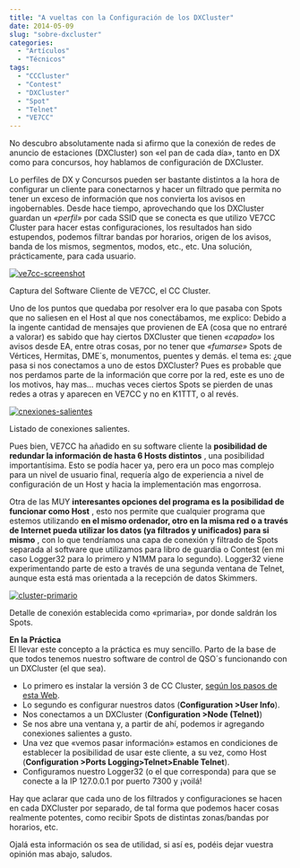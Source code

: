 ```yaml
---
title: "A vueltas con la Configuración de los DXCluster"
date: 2014-05-09
slug: "sobre-dxcluster"
categories:
  - "Artículos"
  - "Técnicos"
tags:
  - "CCCluster"
  - "Contest"
  - "DXCluster"
  - "Spot"
  - "Telnet"
  - "VE7CC"
---
```


No descubro absolutamente nada si afirmo que la conexión de redes de anuncio de estaciones (DXCluster) son «el pan de cada día», tanto en DX como para concursos, hoy hablamos de configuración de DXCluster.

Lo perfiles de DX y Concursos pueden ser bastante distintos a la hora de configurar un cliente para conectarnos y hacer un filtrado que permita no tener un exceso de información que nos convierta los avisos en ingobernables. Desde hace tiempo, aprovechando que los DXCluster guardan un _«perfil»_ por cada SSID que se conecta es que utilizo VE7CC Cluster para hacer estas configuraciones, los resultados han sido estupendos, podemos filtrar bandas por horarios, origen de los avisos, banda de los mismos, segmentos, modos, etc., etc. Una solución, prácticamente, para cada usuario.

[![ve7cc-screenshot](http://www.eb1tr.info/wp-content/uploads/2014/05/ve7cc-screenshot-1024x819.jpg)](http://www.eb1tr.info/wp-content/uploads/2014/05/ve7cc-screenshot.jpg)

Captura del Software Cliente de VE7CC, el CC Cluster.

Uno de los puntos que quedaba por resolver era lo que pasaba con Spots que no saliesen en el Host al que nos conectábamos, me explico: Debido a la ingente cantidad de mensajes que provienen de EA (cosa que no entraré a valorar) es sabido que hay ciertos DXCluster que tienen _«capado»_ los avisos desde EA, entre otras cosas, por no tener que _«fumarse»_ Spots de Vértices, Hermitas, DME´s, monumentos, puentes y demás. el tema es: ¿que pasa si nos conectamos a uno de estos DXCluster? Pues es probable que nos perdamos parte de la información que corre por la red, este es uno de los motivos, hay mas… muchas veces ciertos Spots se pierden de unas redes a otras y aparecen en VE7CC y no en K1TTT, o al revés.

[![cnexiones-salientes](http://www.eb1tr.info/wp-content/uploads/2014/05/cnexiones-salientes.jpg)](http://www.eb1tr.info/wp-content/uploads/2014/05/cnexiones-salientes.jpg)

Listado de conexiones salientes.

Pues bien, VE7CC ha añadido en su software cliente la **posibilidad de redundar la información de hasta 6 Hosts distintos** , una posibilidad importantísima. Esto se podía hacer ya, pero era un poco mas complejo para un nivel de usuario final, requería algo de experiencia a nivel de configuración de un Host y hacia la implementación mas engorrosa.

Otra de las MUY **interesantes opciones del programa es la posibilidad de funcionar como Host** , esto nos permite que cualquier programa que estemos utilizando **en el mismo ordenador, otro en la misma red o a través de Internet pueda utilizar los datos (ya filtrados y unificados) para si mismo** , con lo que tendríamos una capa de conexión y filtrado de Spots separada al software que utilizamos para libro de guardia o Contest (en mi caso Logger32 para lo primero y N1MM para lo segundo). Logger32 viene experimentando parte de esto a través de una segunda ventana de Telnet, aunque esta está mas orientada a la recepción de datos Skimmers.

[![cluster-primario](http://www.eb1tr.info/wp-content/uploads/2014/05/cluster-primario.jpg)](http://www.eb1tr.info/wp-content/uploads/2014/05/cluster-primario.jpg)

Detalle de conexión establecida como «primaria», por donde saldrán los Spots.

**En la Práctica**  
El llevar este concepto a la práctica es muy sencillo. Parto de la base de que todos tenemos nuestro software de control de QSO´s funcionando con un DXCluster (el que sea).

  * Lo primero es instalar la versión 3 de CC Cluster, [según los pasos de esta Web](http://www.bcdxc.org/ve7cc/Ver3/V3Help.htm).
  * Lo segundo es configurar nuestros datos (**Configuration >User Info**).
  * Nos conectamos a un DXCluster (**Configuration >Node (Telnet)**)
  * Se nos abre una ventana y, a partir de ahí, podemos ir agregando conexiones salientes a gusto.
  * Una vez que «vemos pasar información» estamos en condiciones de establecer la posibilidad de usar este cliente, a su vez, como Host (**Configuration >Ports Logging>Telnet>Enable Telnet**).
  * Configuramos nuestro Logger32 (o el que corresponda) para que se conecte a la IP 127.0.0.1 por puerto 7300 y ¡voilá!



Hay que aclarar que cada uno de los filtrados y configuraciones se hacen en cada DXCluster por separado, de tal forma que podemos hacer cosas realmente potentes, como recibir Spots de distintas zonas/bandas por horarios, etc.

Ojalá esta información os sea de utilidad, si así es, podéis dejar vuestra opinión mas abajo, saludos.
